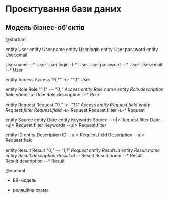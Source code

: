 # Проєктування бази даних

## Модель бізнес-об'єктів
@startuml

entity User
entity User.name
entity User.login
entity User.password
entity User.email

User.name --* User
User.login -l-* User
User.password --* User
User.email --* User

entity Access
Access "0,*" -u- "1,1" User

entity Role
Role "1,1" -l- "0,*" Access
entity Role.name
entity Role.description
Role.name -u-* Role
Role.description -l-* Role

entity Request
Request "0,*" -r- "1,1" Access
entity Request.field
entity Request.filter
Request.field -u-* Request
Request.filter -u-* Request

entity Source
entity Date
entity Keywords
Source --u|> Request.filter
Date --u|> Request.filter
Keywords --u|> Request.filter

entity ID
entity Description
ID --u|> Request.field
Description --u|> Request.field

entity Result
Result "0,*" -- "1,1" Request
entity Result.id
entity Result.name
entity Result.description
Result.id --* Result
Result.name --* Result
Result.description --* Result


@enduml

- ER-модель

- реляційна схема

